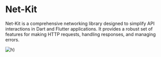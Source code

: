 # Net-Kit

Net-Kit is a comprehensive networking library designed to simplify API interactions in Dart and
Flutter applications. It provides a robust set of features for making HTTP requests, handling
responses, and managing errors.

![h)](https://github.com/user-attachments/assets/d8115ef2-4783-4d2d-88de-df57df40112f)

